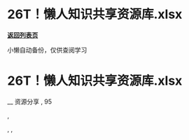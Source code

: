 # 26T！懒人知识共享资源库.xlsx

[**返回列表页**](/gzh/懒人手册)

小懒自动备份，仅供查阅学习

# 26T！懒人知识共享资源库.xlsx

__ 资源分享 , 95

,

, ,

